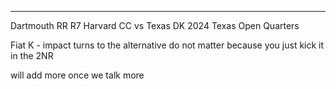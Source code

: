 

----

Dartmouth RR R7 Harvard CC vs Texas DK
2024 Texas Open Quarters 

Fiat K - impact turns to the alternative do not matter because you just kick it in the 2NR 

will add more once we talk more
